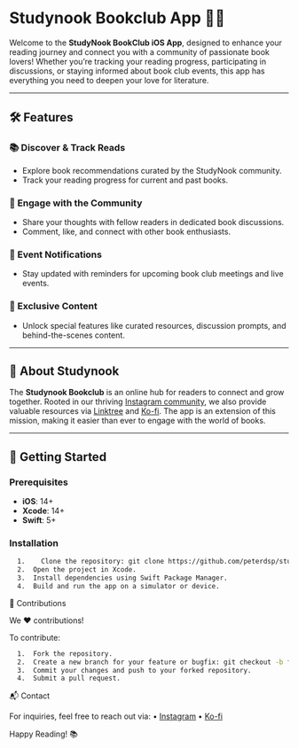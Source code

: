 # Studynook Bookclub App 📖✨

Welcome to the **StudyNook BookClub iOS App**, designed to enhance your reading journey and connect you with a community of passionate book lovers! Whether you’re tracking your reading progress, participating in discussions, or staying informed about book club events, this app has everything you need to deepen your love for literature.

---

## 🛠 Features  

### 📚 Discover & Track Reads  
- Explore book recommendations curated by the StudyNook community.  
- Track your reading progress for current and past books.  

### 💬 Engage with the Community  
- Share your thoughts with fellow readers in dedicated book discussions.  
- Comment, like, and connect with other book enthusiasts.  

### 📅 Event Notifications  
- Stay updated with reminders for upcoming book club meetings and live events.  

### 🌟 Exclusive Content  
- Unlock special features like curated resources, discussion prompts, and behind-the-scenes content.  

---

## 🎉 About Studynook  

The **Studynook Bookclub** is an online hub for readers to connect and grow together. Rooted in our thriving [Instagram community](https://www.instagram.com/studynook_bookclub/), we also provide valuable resources via [Linktree](https://linktr.ee/studynook_bookclub) and [Ko-fi](https://ko-fi.com/studynookbookclub). The app is an extension of this mission, making it easier than ever to engage with the world of books.  

---

## 🚀 Getting Started  

### Prerequisites  
- **iOS**: 14+  
- **Xcode**: 14+  
- **Swift**: 5+  

### Installation  
  ```bash 
    1.    Clone the repository: git clone https://github.com/peterdsp/studynook-bookclub-app.git  
	2.	Open the project in Xcode.
	3.	Install dependencies using Swift Package Manager.
	4.	Build and run the app on a simulator or device.
  ```

🤝 Contributions

We ❤️ contributions!

To contribute:
  ```bash
    1.	Fork the repository.
	2.	Create a new branch for your feature or bugfix: git checkout -b feature-name  
	3.	Commit your changes and push to your forked repository.
	4.	Submit a pull request.
  ```

📬 Contact

For inquiries, feel free to reach out via:
	•	[Instagram](https://www.instagram.com/studynook_bookclub/)
	•	[Ko-fi](https://ko-fi.com/studynookbookclub)

Happy Reading! 📚

